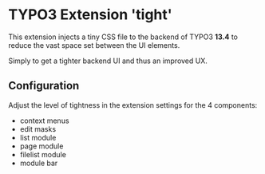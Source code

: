 # TYPO3 Extension 'tight'

This extension injects a tiny CSS file to the backend of TYPO3 **13.4** to reduce the vast space set between the UI elements.

Simply to get a tighter backend UI and thus an improved UX.

## Configuration

Adjust the level of tightness in the extension settings for the 4 components:

* context menus
* edit masks
* list module
* page module
* filelist module
* module bar

